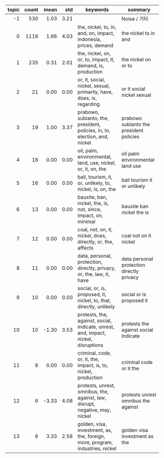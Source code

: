 | topic | count | mean | std | keywords | summary |
|------:|------:|-----:|-----:|-----------|---------|
| -1 | 530 | 1.03 | 3.21 |  | Noise / 기타 |
| 0 | 1116 | 1.66 | 4.03 | the, nickel, to, in, and, on, impact, indonesia, prices, demand | the nickel to in and |
| 1 | 235 | 0.31 | 2.01 | the, nickel, on, or, to, impact, it, demand, is, production | the nickel on or to |
| 2 | 21 | 0.00 | 0.00 | or, it, social, nickel, sexual, primarily, have, does, is, regarding | or it social nickel sexual |
| 3 | 19 | 1.00 | 3.37 | prabowo, subianto, the, president, policies, in, to, election, and, nickel | prabowo subianto the president policies |
| 4 | 18 | 0.00 | 0.00 | oil, palm, environmental, land, use, nickel, or, it, on, the | oil palm environmental land use |
| 5 | 16 | 0.00 | 0.00 | bali, tourism, it, or, unlikely, to, nickel, is, on, the | bali tourism it or unlikely |
| 6 | 13 | 0.00 | 0.00 | bauxite, ban, nickel, the, is, not, since, impact, on, minimal | bauxite ban nickel the is |
| 7 | 12 | 0.00 | 0.00 | coal, not, on, it, nickel, does, directly, or, the, affects | coal not on it nickel |
| 8 | 11 | 0.00 | 0.00 | data, personal, protection, directly, privacy, or, the, law, it, have | data personal protection directly privacy |
| 9 | 10 | 0.00 | 0.00 | social, or, is, proposed, it, nickel, to, that, directly, unlikely | social or is proposed it |
| 10 | 10 | -1.30 | 3.53 | protests, the, against, social, indicate, unrest, and, impact, nickel, disruptions | protests the against social indicate |
| 11 | 8 | 0.00 | 0.00 | criminal, code, or, it, the, impact, is, to, nickel, production | criminal code or it the |
| 12 | 6 | -3.33 | 4.08 | protests, unrest, omnibus, the, against, law, disrupt, negative, may, nickel | protests unrest omnibus the against |
| 13 | 6 | 3.33 | 2.58 | golden, visa, investment, as, the, foreign, more, program, industries, nickel | golden visa investment as the |
